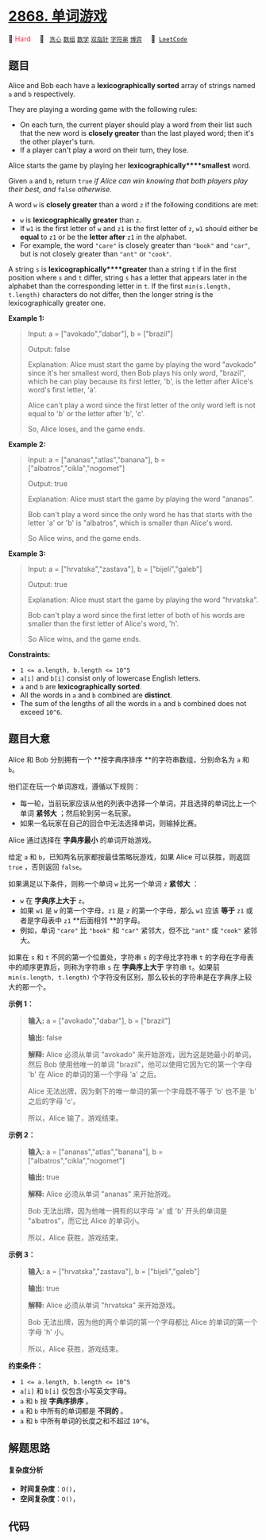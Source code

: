 # [2868. 单词游戏](https://leetcode.com/problems/the-wording-game)

🔴 <font color=#ff334b>Hard</font>&emsp; 🔖&ensp; [`贪心`](/tag/greedy.md) [`数组`](/tag/array.md) [`数学`](/tag/math.md) [`双指针`](/tag/two-pointers.md) [`字符串`](/tag/string.md) [`博弈`](/tag/game-theory.md)&emsp; 🔗&ensp;[`LeetCode`](https://leetcode.com/problems/the-wording-game)

## 题目

Alice and Bob each have a **lexicographically sorted** array of strings named
`a` and `b` respectively.

They are playing a wording game with the following rules:

  * On each turn, the current player should play a word from their list such that the new word is **closely greater** than the last played word; then it's the other player's turn.
  * If a player can't play a word on their turn, they lose.

Alice starts the game by playing her **lexicographically****smallest** word.

Given `a` and `b`, return `true` _if Alice can win knowing that both players
play their best, and_ `false` _otherwise._

A word `w` is **closely greater** than a word `z` if the following conditions
are met:

  * `w` is **lexicographically greater** than `z`.
  * If `w1` is the first letter of `w` and `z1` is the first letter of `z`, `w1` should either be **equal** to `z1` or be the **letter after** `z1` in the alphabet.
  * For example, the word `"care"` is closely greater than `"book"` and `"car"`, but is not closely greater than `"ant"` or `"cook"`.

A string `s` is **lexicographically****greater** than a string `t` if in the
first position where `s` and `t` differ, string `s` has a letter that appears
later in the alphabet than the corresponding letter in `t`. If the first
`min(s.length, t.length)` characters do not differ, then the longer string is
the lexicographically greater one.



**Example 1:**

> Input: a = ["avokado","dabar"], b = ["brazil"]
> 
> Output: false
> 
> Explanation: Alice must start the game by playing the word "avokado" since it's her smallest word, then Bob plays his only word, "brazil", which he can play because its first letter, 'b', is the letter after Alice's word's first letter, 'a'.
> 
> Alice can't play a word since the first letter of the only word left is not equal to 'b' or the letter after 'b', 'c'.
> 
> So, Alice loses, and the game ends.

**Example 2:**

> Input: a = ["ananas","atlas","banana"], b = ["albatros","cikla","nogomet"]
> 
> Output: true
> 
> Explanation: Alice must start the game by playing the word "ananas".
> 
> Bob can't play a word since the only word he has that starts with the letter 'a' or 'b' is "albatros", which is smaller than Alice's word.
> 
> So Alice wins, and the game ends.

**Example 3:**

> Input: a = ["hrvatska","zastava"], b = ["bijeli","galeb"]
> 
> Output: true
> 
> Explanation: Alice must start the game by playing the word "hrvatska".
> 
> Bob can't play a word since the first letter of both of his words are smaller than the first letter of Alice's word, 'h'.
> 
> So Alice wins, and the game ends.

**Constraints:**

  * `1 <= a.length, b.length <= 10^5`
  * `a[i]` and `b[i]` consist only of lowercase English letters.
  * `a` and `b` are **lexicographically sorted**.
  * All the words in `a` and `b` combined are **distinct**.
  * The sum of the lengths of all the words in `a` and `b` combined does not exceed `10^6`.


## 题目大意

Alice 和 Bob 分别拥有一个 **按字典序排序  **的字符串数组，分别命名为 `a` 和 `b`。

他们正在玩一个单词游戏，遵循以下规则：

  * 每一轮，当前玩家应该从他的列表中选择一个单词，并且选择的单词比上一个单词 **紧邻大** ；然后轮到另一名玩家。
  * 如果一名玩家在自己的回合中无法选择单词，则输掉比赛。

Alice 通过选择在 **字典序最小** 的单词开始游戏。

给定 `a` 和 `b`，已知两名玩家都按最佳策略玩游戏，如果 Alice 可以获胜，则返回 `true` ，否则返回 `false`。

如果满足以下条件，则称一个单词 `w` 比另一个单词 `z` **紧邻大** ：

  * `w` 在 **字典序上大于** `z`。
  * 如果 `w1` 是 `w` 的第一个字母，`z1` 是 `z` 的第一个字母，那么 `w1` 应该 **等于** `z1` 或者是字母表中 `z1` **后面相邻  **的字母。
  * 例如，单词 `"care"` 比 `"book"` 和 `"car"` 紧邻大，但不比 `"ant"` 或 `"cook"` 紧邻大。

如果在 `s` 和 `t` 不同的第一个位置处，字符串 `s` 的字母比字符串 `t` 的字母在字母表中的顺序更靠后，则称为字符串 `s` 在
**字典序上大于** 字符串 `t`。如果前 `min(s.length, t.length)` 个字符没有区别，那么较长的字符串是在字典序上较大的那一个。



**示例 1：**

> 
> 
> 
> 
> 
> **输入:** a = ["avokado","dabar"], b = ["brazil"]
> 
> 
> 
> **输出:** false
> 
> 
> 
> **解释:** Alice 必须从单词 "avokado" 来开始游戏，因为这是她最小的单词，然后 Bob 使用他唯一的单词 "brazil"，他可以使用它因为它的第一个字母 'b' 在 Alice 的单词的第一个字母 'a' 之后。
> 
> 
> 
> Alice 无法出牌，因为剩下的唯一单词的第一个字母既不等于 'b' 也不是 'b' 之后的字母 'c'。
> 
> 
> 
> 所以，Alice 输了，游戏结束。

**示例 2：**

> 
> 
> 
> 
> 
> **输入:** a = ["ananas","atlas","banana"], b = ["albatros","cikla","nogomet"]
> 
> 
> 
> **输出:** true
> 
> 
> 
> **解释:** Alice 必须从单词 "ananas" 来开始游戏。
> 
> 
> 
> Bob 无法出牌，因为他唯一拥有的以字母 'a' 或 'b' 开头的单词是 "albatros"，而它比 Alice 的单词小。
> 
> 
> 
> 所以，Alice 获胜，游戏结束。

**示例 3：**

> 
> 
> 
> 
> 
> **输入:** a = ["hrvatska","zastava"], b = ["bijeli","galeb"]
> 
> 
> 
> **输出:** true
> 
> 
> 
> **解释:** Alice 必须从单词 "hrvatska" 来开始游戏。
> 
> 
> 
> Bob 无法出牌，因为他的两个单词的第一个字母都比 Alice 的单词的第一个字母 'h' 小。
> 
> 
> 
> 所以，Alice 获胜，游戏结束。



**约束条件：**

  * `1 <= a.length, b.length <= 10^5`
  * `a[i]` 和 `b[i]` 仅包含小写英文字母。
  * `a` 和 `b` 按 **字典序排序** 。
  * `a` 和 `b` 中所有的单词都是 **不同的** 。
  * `a` 和 `b` 中所有单词的长度之和不超过 `10^6`。


## 解题思路

#### 复杂度分析

- **时间复杂度**：`O()`，
- **空间复杂度**：`O()`，

## 代码

```javascript

```